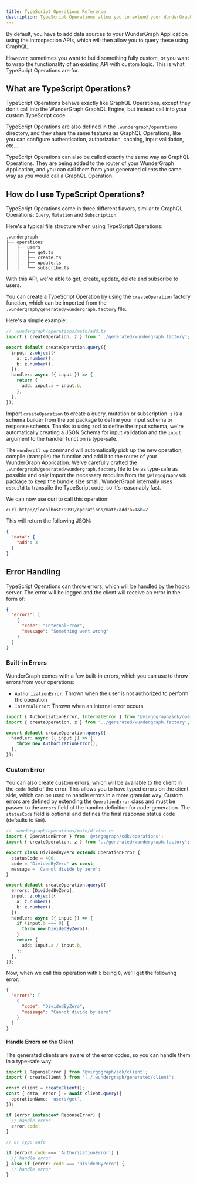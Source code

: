 ```yaml
---
title: TypeScript Operations Reference
description: TypeScript Operations allow you to extend your WunderGraph API with custom business logic
---
```


By default, you have to add data sources to your WunderGraph Application using the introspection APIs,
which will then allow you to query these using GraphQL.

However, sometimes you want to build something fully custom,
or you want to wrap the functionality of an existing API with custom logic.
This is what TypeScript Operations are for.

## What are TypeScript Operations?

TypeScript Operations behave exactly like GraphQL Operations,
except they don't call into the WunderGraph GraphQL Engine,
but instead call into your custom TypeScript code.

TypeScript Operations are also defined in the `.wundergraph/operations` directory,
and they share the same features as GraphQL Operations,
like you can configure authentication, authorization, caching,
input validation, etc...

TypeScript Operations can also be called exactly the same way as GraphQL Operations.
They are being added to the router of your WunderGraph Application,
and you can call them from your generated clients the same way as you would call a GraphQL Operation.

## How do I use TypeScript Operations?

TypeScript Operations come in three different flavors, similar to GraphQL Operations: `Query`, `Mutation`
and `Subscription`.

Here's a typical file structure when using TypeScript Operations:

```text
.wundergraph
├── operations
│   ├── users
│   │   ├── get.ts
│   │   ├── create.ts
│   │   ├── update.ts
│   │   └── subscribe.ts
```

With this API, we're able to get, create, update, delete and subscribe to users.

You can create a TypeScript Operation by using the `createOperation` factory function,
which can be imported from the `.wundergraph/generated/wundergraph.factory` file.

Here's a simple example:

```typescript
// .wundergraph/operations/math/add.ts
import { createOperation, z } from '../generated/wundergraph.factory';

export default createOperation.query({
  input: z.object({
    a: z.number(),
    b: z.number(),
  }),
  handler: async ({ input }) => {
    return {
      add: input.a + input.b,
    };
  },
});
```

Import `createOperation` to create a query, mutation or subscription. `z` is a schema builder from the `zod` package to define your input schema or response schema.
Thanks to using zod to define the input schema, we're automatically creating a JSON Schema for input validation and the `input` argument to the handler function is type-safe.

The `wunderctl up` command will automatically pick up the new operation, compile (transpile) the function and add it to the router of your WunderGraph Application.
We've carefully crafted the `.wundergraph/generated/wundergraph.factory` file to be as type-safe as possible and only import the necessary modules from the `@virgograph/sdk` package to keep the bundle size small.
WunderGraph internally uses `esbuild` to transpile the TypeScript code, so it's reasonably fast.

We can now use curl to call this operation:

```bash
curl http://localhost:9991/operations/math/add?a=1&b=2
```

This will return the following JSON:

```json
{
  "data": {
    "add": 3
  }
}
```

## Error Handling

TypeScript Operations can throw errors, which will be handled by the hooks server. The error will be logged and the client will receive an error in the form of:

```json
{
  "errors": [
    {
      "code": "InternalError",
      "message": "Something went wrong"
    }
  ]
}
```

### Built-in Errors

WunderGraph comes with a few built-in errors, which you can use to throw errors from your operations:

- `AuthorizationError`: Thrown when the user is not authorized to perform the operation
- `InternalError`: Thrown when an internal error occurs

```typescript
import { AuthorizationError, InternalError } from '@virgograph/sdk/operations';
import { createOperation, z } from '../generated/wundergraph.factory';

export default createOperation.query({
  handler: async ({ input }) => {
    throw new AuthorizationError();
  },
});
```

### Custom Error

You can also create custom errors, which will be available to the client in the `code` field of the error. This allows you to have typed errors on the client side, which can be used to handle errors in a more granular way.
Custom errors are defined by extending the `OperationError` class and must be passed to the `errors` field of the handler definition for code-generation. The `statusCode` field is optional and defines the final response status code (defaults to `500`).

```typescript
// .wundergraph/operations/math/divide.ts
import { OperationError } from '@virgograph/sdk/operations';
import { createOperation, z } from '../generated/wundergraph.factory';

export class DividedByZero extends OperationError {
  statusCode = 400;
  code = 'DividedByZero' as const;
  message = 'Cannot divide by zero';
}

export default createOperation.query({
  errors: [DividedByZero],
  input: z.object({
    a: z.number(),
    b: z.number(),
  }),
  handler: async ({ input }) => {
    if (input.b === 0) {
      throw new DividedByZero();
    }
    return {
      add: input.a / input.b,
    };
  },
});
```

Now, when we call this operation with `b` being `0`, we'll get the following error:

```json
{
  "errors": [
    {
      "code": "DividedByZero",
      "message": "Cannot divide by zero"
    }
  ]
}
```

#### Handle Errors on the Client

The generated clients are aware of the error codes, so you can handle them in a type-safe way:

```typescript
import { ReponseError } from '@virgograph/sdk/client';
import { createClient } from '../.wundergraph/generated/client';

const client = createClient();
const { data, error } = await client.query({
  operationName: 'users/get',
});

if (error instanceof ReponseError) {
  // handle error
  error.code;
}

// or type-safe

if (error?.code === 'AuthorizationError') {
  // handle error
} else if (error?.code === 'DividedByZero') {
  // handle error
}
```
